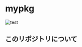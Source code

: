 # mypkg
![test](https://github.com/aki1711/mypkg/actions/workflows/test.yml/badge.svg)

## このリポジトリについて
